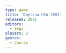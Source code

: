 ```yaml
---
type: game
title: 'Daytona USA 2001'
released: 2001
editors: 
  - Sega
players: 2
genres:
  - Course
---
```

